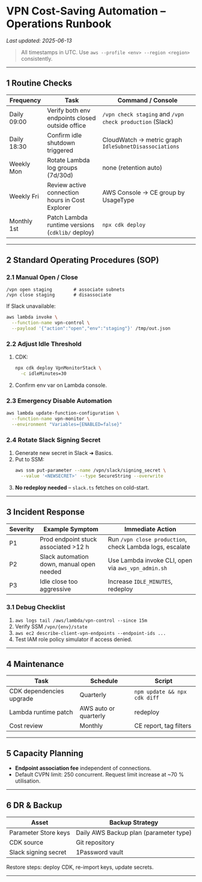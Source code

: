 # VPN Cost-Saving Automation – Operations Runbook

_Last updated: 2025-06-13_

> All timestamps in UTC. Use `aws --profile <env> --region <region>` consistently.

---

## 1  Routine Checks

| Frequency | Task | Command / Console |
|-----------|------|-------------------|
| Daily 09:00 | Verify both env endpoints closed outside office | `/vpn check staging` and `/vpn check production` (Slack) |
| Daily 18:30 | Confirm idle shutdown triggered | CloudWatch → metric graph `IdleSubnetDisassociations` |
| Weekly Mon | Rotate Lambda log groups (7d/30d) | none (retention auto) |
| Weekly Fri | Review active connection hours in Cost Explorer | AWS Console → CE group by UsageType |
| Monthly 1st | Patch Lambda runtime versions (`cdklib/` deploy) | `npx cdk deploy` |

---

## 2  Standard Operating Procedures (SOP)

### 2.1  Manual Open / Close

```slack
/vpn open staging        # associate subnets
/vpn close staging       # disassociate
```

If Slack unavailable:

```bash
aws lambda invoke \
  --function-name vpn-control \
  --payload '{"action":"open","env":"staging"}' /tmp/out.json
```

### 2.2  Adjust Idle Threshold

1. CDK:
   ```bash
   npx cdk deploy VpnMonitorStack \
     -c idleMinutes=30
   ```
2. Confirm env var on Lambda console.

### 2.3  Emergency Disable Automation

```bash
aws lambda update-function-configuration \
  --function-name vpn-monitor \
  --environment "Variables={ENABLED=false}"
```

### 2.4  Rotate Slack Signing Secret

1. Generate new secret in Slack ➜ Basics.  
2. Put to SSM:
   ```bash
   aws ssm put-parameter --name /vpn/slack/signing_secret \
     --value '<NEWSECRET>' --type SecureString --overwrite
   ```
3. **No redeploy needed** – `slack.ts` fetches on cold-start.

---

## 3  Incident Response

| Severity | Example Symptom | Immediate Action |
|----------|-----------------|------------------|
| P1 | Prod endpoint stuck associated >12 h | Run `/vpn close production`, check Lambda logs, escalate |
| P2 | Slack automation down, manual open needed | Use Lambda invoke CLI, open via `aws_vpn_admin.sh` |
| P3 | Idle close too aggressive | Increase `IDLE_MINUTES`, redeploy |

### 3.1  Debug Checklist

1. `aws logs tail /aws/lambda/vpn-control --since 15m`
2. Verify SSM `/vpn/{env}/state`
3. `aws ec2 describe-client-vpn-endpoints --endpoint-ids ...`
4. Test IAM role policy simulator if access denied.

---

## 4  Maintenance

| Task | Schedule | Script |
|------|----------|--------|
| CDK dependencies upgrade | Quarterly | `npm update && npx cdk diff` |
| Lambda runtime patch | AWS auto or quarterly | redeploy |
| Cost review | Monthly | CE report, tag filters |

---

## 5  Capacity Planning

- **Endpoint association fee** independent of connections.  
- Default CVPN limit: 250 concurrent. Request limit increase at ~70 % utilisation.

---

## 6  DR & Backup

| Asset | Backup Strategy |
|-------|-----------------|
| Parameter Store keys | Daily AWS Backup plan (parameter type) |
| CDK source | Git repository |
| Slack signing secret | 1Password vault |

Restore steps: deploy CDK, re-import keys, update secrets.

---
